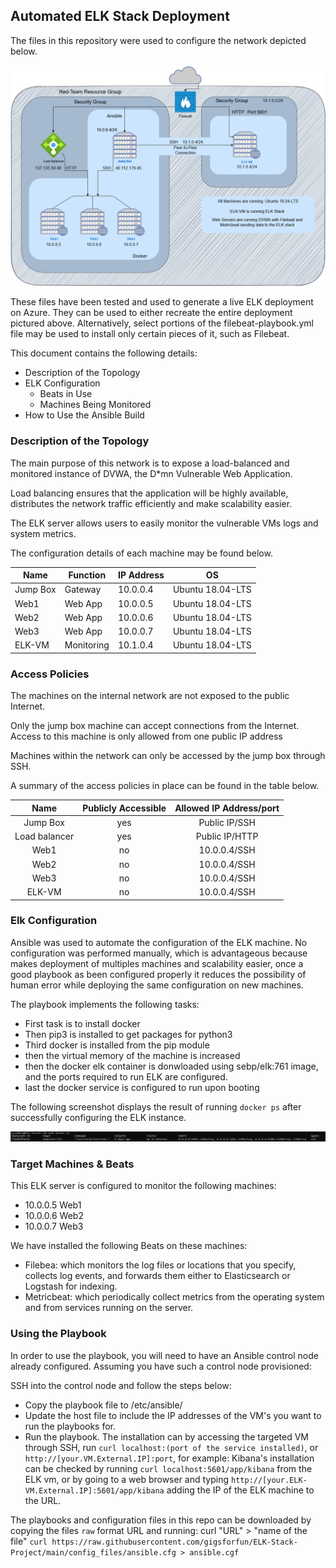 ## Automated ELK Stack Deployment

The files in this repository were used to configure the network depicted below.

![Network Diagram](https://github.com/gigsforfun/ELK-Stack-Project/blob/main/Images/network_diagram.png?raw=true)

These files have been tested and used to generate a live ELK deployment on Azure. They can be used to either recreate the entire deployment pictured above. Alternatively, select portions of the filebeat-playbook.yml file may be used to install only certain pieces of it, such as Filebeat.

This document contains the following details:
- Description of the Topology
- ELK Configuration
  - Beats in Use
  - Machines Being Monitored
- How to Use the Ansible Build


### Description of the Topology

The main purpose of this network is to expose a load-balanced and monitored instance of DVWA, the D*mn Vulnerable Web Application.

Load balancing ensures that the application will be highly available, distributes the network traffic efficiently and make scalability easier.

The ELK server allows users to easily monitor the vulnerable VMs logs and system metrics.

The configuration details of each machine may be found below.

| Name     | Function   | IP Address |        OS         |
|----------|------------|------------|-------------------|
| Jump Box | Gateway    | 10.0.0.4   | Ubuntu 18.04-LTS  |
| Web1     | Web App    | 10.0.0.5   | Ubuntu 18.04-LTS  |
| Web2     | Web App    | 10.0.0.6   | Ubuntu 18.04-LTS  |
| Web3     | Web App    | 10.0.0.7   | Ubuntu 18.04-LTS  |
| ELK-VM   | Monitoring | 10.1.0.4   | Ubuntu 18.04-LTS  |


### Access Policies

The machines on the internal network are not exposed to the public Internet. 

Only the jump box machine can accept connections from the Internet. Access to this machine is only allowed from one public IP address

Machines within the network can only be accessed by the jump box through SSH.

A summary of the access policies in place can be found in the table below.

|      Name     | Publicly Accessible | Allowed IP Address/port |
|:-------------:|:-------------------:|:-----------------------:|
|    Jump Box   |         yes         |      Public IP/SSH      |
| Load balancer |         yes         |      Public IP/HTTP     |
|      Web1     |          no         |       10.0.0.4/SSH      |
|      Web2     |          no         |       10.0.0.4/SSH      |
|      Web3     |          no         |       10.0.0.4/SSH      |
|     ELK-VM    |          no         |       10.0.0.4/SSH      |

### Elk Configuration

Ansible was used to automate the configuration of the ELK machine. No configuration was performed manually, which is advantageous because makes deployment of multiples machines and scalability easier, once a good playbook as been configured properly it reduces the possibility of human error while deploying the same configuration on new machines.

The playbook implements the following tasks:
- First task is to install docker
- Then pip3 is installed to get packages for python3
- Third docker is installed from the pip module
- then the virtual memory of the machine is increased
- then the docker elk container is donwloaded using sebp/elk:761 image, and the ports required to run ELK are configured.
- last the docker service is configured to run upon booting

The following screenshot displays the result of running `docker ps` after successfully configuring the ELK instance.

![Docker output](Images/docker_ps_ouput.png?raw=true)

### Target Machines & Beats
This ELK server is configured to monitor the following machines:
- 10.0.0.5 Web1
- 10.0.0.6 Web2
- 10.0.0.7 Web3

We have installed the following Beats on these machines:
- Filebea: which monitors the log files or locations that you specify, collects log events, and forwards them either to Elasticsearch or Logstash for indexing.
- Metricbeat: which periodically collect metrics from the operating system and from services running on the server.

### Using the Playbook
In order to use the playbook, you will need to have an Ansible control node already configured. Assuming you have such a control node provisioned: 

SSH into the control node and follow the steps below:
- Copy the playbook file to /etc/ansible/
- Update the host file to include the IP addresses of the VM's you want to run the playbooks for.
- Run the playbook. The installation can by accessing the targeted VM through SSH, run `curl localhost:(port of the service installed)`, or `http://[your.VM.External.IP]:port`, for example: Kibana's installation can be checked by running `curl localhost:5601/app/kibana` from the ELK vm, or by going to a web browser and typing `http://[your.ELK-VM.External.IP]:5601/app/kibana` adding the IP of the ELK machine to the URL. 

The playbooks and configuration files in this repo can be downloaded by copying the files `raw` format URL and running:
curl "URL" > "name of the file"
`curl https://raw.githubusercontent.com/gigsforfun/ELK-Stack-Project/main/config_files/ansible.cfg > ansible.cgf`
